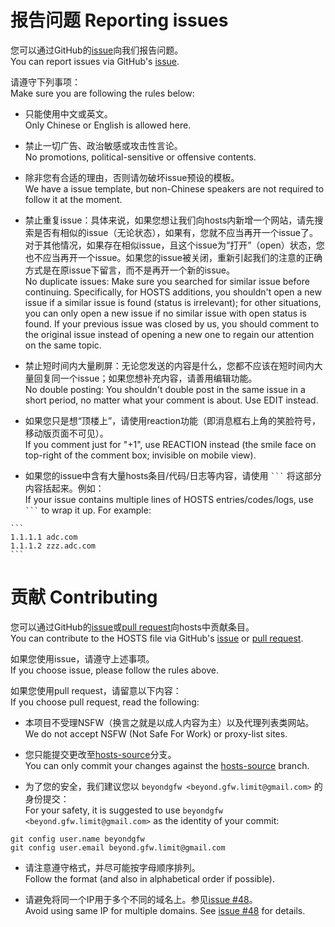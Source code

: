 # 报告问题 Reporting issues
您可以通过GitHub的[issue](https://github.com/googlehosts/hosts/issues)向我们报告问题。  
You can report issues via GitHub's [issue](https://github.com/googlehosts/hosts/issues).

请遵守下列事项：  
Make sure you are following the rules below:

- 只能使用中文或英文。  
Only Chinese or English is allowed here.

- 禁止一切广告、政治敏感或攻击性言论。  
No promotions, political-sensitive or offensive contents.

- 除非您有合适的理由，否则请勿破坏issue预设的模板。  
We have a issue template, but non-Chinese speakers are not required to follow it at the moment.

- 禁止重复issue：具体来说，如果您想让我们向hosts内新增一个网站，请先搜索是否有相似的issue（无论状态），如果有，您就不应当再开一个issue了。对于其他情况，如果存在相似issue，且这个issue为“打开”（open）状态，您也不应当再开一个issue。如果您的issue被关闭，重新引起我们的注意的正确方式是在原issue下留言，而不是再开一个新的issue。  
No duplicate issues: Make sure you searched for similar issue before continuing. Specifically, for HOSTS additions, you shouldn't open a new issue if a similar issue is found (status is irrelevant); for other situations, you can only open a new issue if no similar issue with open status is found. If your previous issue was closed by us, you should comment to the original issue instead of opening a new one to regain our attention on the same topic.

- 禁止短时间内大量刷屏：无论您发送的内容是什么，您都不应该在短时间内大量回复同一个issue；如果您想补充内容，请善用编辑功能。  
No double posting: You shouldn't double post in the same issue in a short period, no matter what your comment is about. Use EDIT instead.

- 如果您只是想“顶楼上”，请使用reaction功能（即消息框右上角的笑脸符号，移动版页面不可见）。  
If you comment just for "+1", use REACTION instead (the smile face on top-right of the comment box; invisible on mobile view).

- 如果您的issue中含有大量hosts条目/代码/日志等内容，请使用 ` ``` ` 将这部分内容括起来。例如：  
If your issue contains multiple lines of HOSTS entries/codes/logs, use ` ``` ` to wrap it up. For example:

````
```
1.1.1.1 adc.com
1.1.1.2 zzz.adc.com
```
````

# 贡献 Contributing
您可以通过GitHub的[issue](https://github.com/googlehosts/hosts/issues)或[pull request](https://github.com/googlehosts/hosts/pulls)向hosts中贡献条目。  
You can contribute to the HOSTS file via GitHub's [issue](https://github.com/googlehosts/hosts/issues) or [pull request](https://github.com/googlehosts/hosts/pulls).

如果您使用issue，请遵守上述事项。  
If you choose issue, please follow the rules above.

如果您使用pull request，请留意以下内容：  
If you choose pull request, read the following:

- 本项目不受理NSFW（换言之就是以成人内容为主）以及代理列表类网站。  
We do not accept NSFW (Not Safe For Work) or proxy-list sites.

- 您只能提交更改至[hosts-source](https://github.com/googlehosts/hosts/tree/hosts-source)分支。  
You can only commit your changes against the [hosts-source](https://github.com/googlehosts/hosts/tree/hosts-source) branch.

- 为了您的安全，我们建议您以 `beyondgfw <beyond.gfw.limit@gmail.com>` 的身份提交：  
For your safety, it is suggested to use `beyondgfw <beyond.gfw.limit@gmail.com>` as the identity of your commit:
```
git config user.name beyondgfw
git config user.email beyond.gfw.limit@gmail.com
```

- 请注意遵守格式，并尽可能按字母顺序排列。  
Follow the format (and also in alphabetical order if possible).

- 请避免将同一个IP用于多个不同的域名上。参见[issue #48](https://github.com/googlehosts/hosts/issues/48)。  
Avoid using same IP for multiple domains. See [issue #48](https://github.com/googlehosts/hosts/issues/48) for details.

